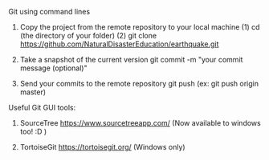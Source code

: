 Git using command lines
1. Copy the project from the remote repository to your local machine
    (1) cd (the directory of your folder)
    (2) git clone https://github.com/NaturalDisasterEducation/earthquake.git

2. Take a snapshot of the current version
    git commit -m "your commit message (optional)"
    
3. Send your commits to the remote repository
   git push <remote> <branch>
   (ex: git push origin master)
 


Useful Git GUI tools:
1. SourceTree https://www.sourcetreeapp.com/
    (Now available to windows too! :D )

2. TortoiseGit https://tortoisegit.org/
    (Windows only)
